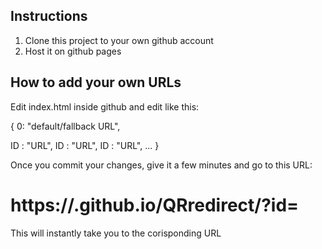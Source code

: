 ## Instructions
1. Clone this project to your own github account
2. Host it on github pages

## How to add your own URLs
Edit index.html inside github and edit like this:

{
  0: "default/fallback URL",
  
  ID : "URL",
  ID : "URL",
  ID : "URL",
  ...
}

Once you commit your changes, give it a few minutes and go to this URL:

# https://<replace with your username>.github.io/QRredirect/?id=<replace with ID>

This will instantly take you to the corisponding URL
